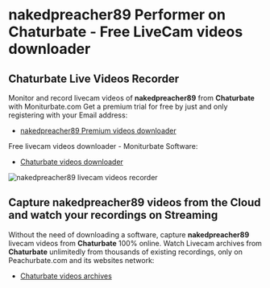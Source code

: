 # nakedpreacher89 Performer on Chaturbate - Free LiveCam videos downloader

## Chaturbate Live Videos Recorder

Monitor and record livecam videos of **nakedpreacher89** from **Chaturbate** with Moniturbate.com
Get a premium trial for free by just and only registering with your Email address:
* [nakedpreacher89 Premium videos downloader](https://moniturbate.com/request-demo-licence-key.html)

Free livecam videos downloader - Moniturbate Software:
* [Chaturbate videos downloader](https://moniturbate.com/moniturbate-download-software.html)

![nakedpreacher89 livecam videos recorder](https://peachurnet.com/templates/moniturbate-software.png)


## Capture nakedpreacher89 videos from the Cloud and watch your recordings on Streaming

Without the need of downloading a software, capture **nakedpreacher89** livecam videos from **Chaturbate** 100% online.
Watch Livecam archives from **Chaturbate** unlimitedly from thousands of existing recordings, only on Peachurbate.com and its websites network:
* [Chaturbate videos archives](https://peachurnet.com/)